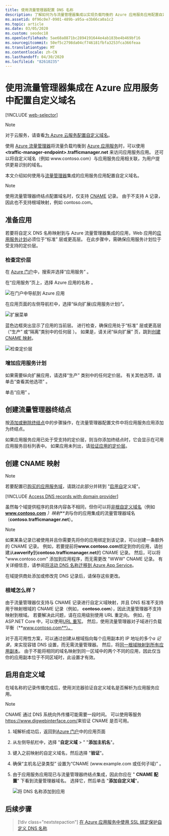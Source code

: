 ```yaml
---
title: 使用流量管理器配置 DNS 名称
description: 了解如何为与流量管理器集成以实现负载均衡的 Azure 应用服务应用配置自定义域。
ms.assetid: 0f96c0e7-0901-489b-a95a-e3b66ca0a1c2
ms.topic: article
ms.date: 03/05/2020
ms.custom: seodec18
ms.openlocfilehash: 5ae68a8871bc2894191644e4ab183be4b469bf16
ms.sourcegitcommit: 50ef5c2798da04cf746181fbfa3253fca366feaa
ms.translationtype: MT
ms.contentlocale: zh-CN
ms.lasthandoff: 04/30/2020
ms.locfileid: "82610235"
---
```

# <a name="configure-a-custom-domain-name-in-azure-app-service-with-traffic-manager-integration"></a>使用流量管理器集成在 Azure 应用服务中配置自定义域名

[!INCLUDE [web-selector](../../includes/websites-custom-domain-selector.md)]

> [!NOTE]
> 对于云服务，请查看[为 Azure 云服务配置自定义域名](../cloud-services/cloud-services-custom-domain-name.md)。

使用 [Azure 流量管理器](/azure/traffic-manager/)将流量负载均衡到 [Azure 应用服务](overview.md)时，可以使用 **\<traffic-manager-endpoint>.trafficmanager.net** 来访问应用服务应用。 还可以将自定义域名（例如 www\.contoso.com）与应用服务应用相关联，为用户提供更易识别的域名。

本文介绍如何使用与[流量管理器](../traffic-manager/traffic-manager-overview.md)集成的应用服务应用配置自定义域名。

> [!NOTE]
> 使用流量管理器终结点配置域名时，仅支持 [CNAME](https://en.wikipedia.org/wiki/CNAME_record) 记录。 由于不支持 A 记录，因此也不支持根域映射，例如 contoso.com。
> 

## <a name="prepare-the-app"></a>准备应用

若要将自定义 DNS 名称映射到与 Azure 流量管理器集成的应用，Web 应用的[应用服务计划](https://azure.microsoft.com/pricing/details/app-service/)必须位于“标准”  层或更高层。 在此步骤中，需确保应用服务计划位于受支持的定价层。

### <a name="check-the-pricing-tier"></a>检查定价层

在 [Azure 门户](https://portal.azure.com)中，搜索并选择“应用服务”  。

在“应用服务”页上，选择 Azure 应用的名称  。

![在门户中导航到 Azure 应用](./media/app-service-web-tutorial-custom-domain/select-app.png)

在应用页面的左侧导航栏中，选择“纵向扩展(应用服务计划)”。 

![扩展菜单](./media/app-service-web-tutorial-custom-domain/scale-up-menu.png)

蓝色边框突出显示了应用的当前层。 进行检查，确保应用处于“标准”  层或更高层（“生产”  或“隔离”类别中的任何层  ）。 如果是，请关闭“纵向扩展”  页，跳到[创建 CNAME 映射](#create-the-cname-mapping)。

![检查定价层](./media/app-service-web-tutorial-custom-domain/check-pricing-tier.png)

### <a name="scale-up-the-app-service-plan"></a>增加应用服务计划

如果需要纵向扩展应用，请选择“生产”  类别中的任何定价层。 有关其他选项，请单击“查看其他选项”  。

单击“应用”  。

## <a name="create-traffic-manager-endpoint"></a>创建流量管理器终结点

按[添加或删除终结点](../traffic-manager/traffic-manager-endpoints.md)中的步骤操作，在流量管理器配置文件中将应用服务应用添加为终结点。

如果应用服务应用已处于受支持的定价层，则当你添加终结点时，它会显示在可用应用服务目标列表中。 如果应用未列出，请[验证应用的定价层](#prepare-the-app)。

## <a name="create-the-cname-mapping"></a>创建 CNAME 映射
> [!NOTE]
> 若要配置已[购买的应用服务域](manage-custom-dns-buy-domain.md)，请跳过此部分并转到 "[启用自](#enable-custom-domain)定义域"。
> 

[!INCLUDE [Access DNS records with domain provider](../../includes/app-service-web-access-dns-records-no-h.md)]

虽然每个域提供程序的具体内容各不相同，但你可以将[非根自定义域名](#what-about-root-domains)（例如**www.contoso.com** *）映射**到*与你的应用集成的流量管理器域名（**contoso.trafficmanager.net**）。 

> [!NOTE]
> 如果某条记录已被使用并且你需要先将你的应用绑定到该记录，可以创建一条额外的 CNAME 记录。 例如，若要提前将**www\.contoso.com**绑定到你的应用，请创建从**awverify**到**contoso.trafficmanager.net**的 CNAME 记录。 然后，可以将 "www\.contoso.com" 添加到应用程序，而无需更改 "WWW" CNAME 记录。 有关详细信息，请参阅[将活动 DNS 名称迁移到 Azure App Service](manage-custom-dns-migrate-domain.md)。

在域提供商处添加或修改完 DNS 记录后，请保存这些更改。

### <a name="what-about-root-domains"></a>根域怎么样？

由于流量管理器仅支持与 CNAME 记录进行自定义域映射，并且 DNS 标准不支持用于映射根域的 CNAME 记录（例如， **contoso.com**），因此流量管理器不支持映射到根域。 若要解决此问题，请在应用级别使用 URL 重定向。 例如，在 ASP.NET Core 中，可以使用[URL 重写](/aspnet/core/fundamentals/url-rewriting)。 然后，使用流量管理器对子域进行负载平衡（**www.contoso.com**）。

对于高可用性方案，可以通过创建从根域指向每个应用副本的 IP 地址的多个*a 记录*，来实现容错 DNS 设置，而无需流量管理器。 然后，将[同一根域映射到所有应用副本](app-service-web-tutorial-custom-domain.md#map-an-a-record)。 由于不能将相同的域名映射到同一区域中的两个不同的应用，因此仅当你的应用副本位于不同区域时，此设置才有效。

## <a name="enable-custom-domain"></a>启用自定义域
在域名称的记录传播完成后，使用浏览器验证自定义域名是否解析为应用服务应用。

> [!NOTE]
> CNAME 通过 DNS 系统向外传播可能需要一段时间。 可以使用等服务<a href="https://www.digwebinterface.com/">https://www.digwebinterface.com/</a>来验证 CNAME 是否可用。
> 
> 

1. 域解析成功后，返回到[Azure 门户](https://portal.azure.com)中的应用页面
2. 从左侧导航栏中，选择 "**自定义域** > " "**添加主机名**"。
4. 键入之前映射的自定义域名，然后选择 "**验证**"。
5. 确保“主机名记录类型”  设置为“CNAME (www\.example.com 或任何子域)”  。

6. 由于应用服务应用现已与流量管理器终结点集成，因此你应在 " **CNAME 配置**" 下看到流量管理器域名。 选择它，然后单击 "**添加自定义域**"。

    ![将 DNS 名称添加到应用](./media/configure-domain-traffic-manager/enable-traffic-manager-domain.png)

## <a name="next-steps"></a>后续步骤

> [!div class="nextstepaction"]
> [在 Azure 应用服务中使用 SSL 绑定保护自定义 DNS 名称](configure-ssl-bindings.md)
